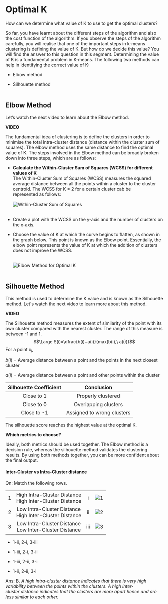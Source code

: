 # Optimal K

How can we determine what value of K to use to get the optimal clusters?

So far, you have learnt about the different steps of the algorithm and also the cost function of the algorithm. If you observe the steps of the algorithm carefully, you will realise that one of the important steps in k-means clustering is defining the value of K. But how do we decide this value? You will find the answer to this question in this segment. Determining the value of K is a fundamental problem in K-means. The following two methods can help in identifying the correct value of K:

- Elbow method

- Silhouette method  
   

## Elbow Method

Let’s watch the next video to learn about the Elbow method.

**VIDEO**

The fundamental idea of clustering is to define the clusters in order to minimise the total intra-cluster distance (distance within the cluster sum of squares). The elbow method uses the same distance to find the optimal value of K. The steps involved in the Elbow method can be broadly broken down into three steps, which are as follows:

- **Calculate the Within-Cluster Sum of Squares (WCSS) for different values of K**  
  The Within-Cluster Sum of Squares (WCSS) measures the squared average distance between all the points within a cluster to the cluster centroid. The WCSS for K = 2 for a certain cluster cab be represented as follows:
  
  ![Within-Cluster Sum of Squares](https://i.ibb.co/p3fcLDP/Within-Cluster-Sum-of-Squares.png)  
   

- Create a plot with the WCSS on the y-axis and the number of clusters on the x-axis.

- Choose the value of K at which the curve begins to flatten, as shown in the graph below. This point is known as the Elbow point. Essentially, the elbow point represents the value of K at which the addition of clusters does not improve the WCSS.  
   
  
  ![Elbow Method for Optimal K](https://i.ibb.co/k1Th20P/Elbow-Method-for-Optimal-K.png)  
   

## Silhouette Method

This method is used to determine the K value and is known as the Silhouette method. Let's watch the next video to learn more about this method.

**VIDEO**

The Silhouette method measures the extent of similarity of the point with its own cluster compared with the nearest cluster. The range of this measure is between -1 and 1.  
$$\Large S(i)=\dfrac{b(i)−a(i)}{max(b(i),\ a(i))}$$
For a point $x_i$,

$b(i)$ = Average distance between a point and the points in the next closest cluster

$a(i)$ = Average distance between a point and other points within the cluster

| Silhouette Coefficient |         Conclusion         |
|:----------------------:|:--------------------------:|
|       Close to 1       |     Properly clustered     |
|       Close to 0       |    Overlapping clusters    |
|       Close to -1      | Assigned to wrong clusters |

The silhouette score reaches the highest value at the optimal K.

**Which metrics to choose?**

Ideally, both metrics should be used together. The Elbow method is a decision rule, whereas the silhouette method validates the clustering results. By using both methods together, you can be more confident about the final output.

#### Inter-Cluster vs Intra-Cluster distance

Qn: Match the following rows.

|     |                                                               |     |                                                                                 |
|:---:|:-------------------------------------------------------------:|:---:|:-------------------------------------------------------------------------------:|
| 1   | High Intra-Cluster Distance<br>High Inter-Cluster Distance | i   | ![1](https://i.ibb.co/Twq9wQF/Inter-Cluster-vs-Intra-Cluster-Distance-Qn-1.png) |
| 2   | Low Intra-Cluster Distance<br>  High Inter-Cluster Distance   | ii  | ![2](https://i.ibb.co/z76n4y8/Inter-Cluster-vs-Intra-Cluster-Distance-Qn-2.png) |
| 3   | Low Intra-Cluster Distance<br> Low Inter-Cluster Distance     | iii | ![3](https://i.ibb.co/f8w75n3/Inter-Cluster-vs-Intra-Cluster-Distance-Qn-3.png) |

- 1-ii, 2-i, 3-iii

- 1-iii, 2-i, 3-ii

- 1-iii, 2-ii, 3-i

- 1-ii, 2-ii, 3-i

Ans: B. *A high intra-cluster distance indicates that there is very high variability between the points within the clusters. A high inter-cluster distance indicates that the clusters are more apart hence and are less similar to each other.*


